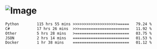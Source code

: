 # ![Image](https://github.com/user-attachments/assets/5f2d2b12-d836-424c-876f-cb0c9a5d9144)

<!--START_SECTION:waka-->

```txt
Python        115 hrs 55 mins >>>>>>>>>>>>>>>>>>>>=====   79.24 %
C#            17 hrs 26 mins  >>>======================   11.92 %
Other         5 hrs 28 mins   >========================   03.75 %
JSON          2 hrs 14 mins   =========================   01.53 %
Docker        1 hr 38 mins    =========================   01.12 %
```

<!--END_SECTION:waka-->
